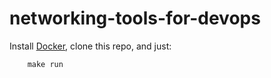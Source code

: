 # networking-tools-for-devops

Install [Docker](http://docker.com), clone this repo, and just:

        make run

